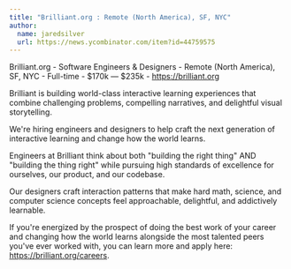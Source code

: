```yaml
---
title: "Brilliant.org : Remote (North America), SF, NYC"
author:
  name: jaredsilver
  url: https://news.ycombinator.com/item?id=44759575
---
```


<JobNavigation />

Brilliant.org - Software Engineers &amp; Designers - Remote (North America), SF, NYC - Full-time - $170k — $235k - <a href="https:&#x2F;&#x2F;brilliant.org" rel="nofollow">https:&#x2F;&#x2F;brilliant.org</a>

Brilliant is building world-class interactive learning experiences that combine challenging problems, compelling narratives, and delightful visual storytelling.

We&#x27;re hiring engineers and designers to help craft the next generation of interactive learning and change how the world learns.

Engineers at Brilliant think about both &quot;building the right thing&quot; AND &quot;building the thing right&quot; while pursuing high standards of excellence for ourselves, our product, and our codebase.

Our designers craft interaction patterns that make hard math, science, and computer science concepts feel approachable, delightful, and addictively learnable.

If you&#x27;re energized by the prospect of doing the best work of your career and changing how the world learns alongside the most talented peers you&#x27;ve ever worked with, you can learn more and apply here: <a href="https:&#x2F;&#x2F;brilliant.org&#x2F;careers" rel="nofollow">https:&#x2F;&#x2F;brilliant.org&#x2F;careers</a>.
<JobApplication />

